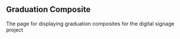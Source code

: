 ## Graduation Composite ##

The page for displaying graduation composites for the digital signage project
